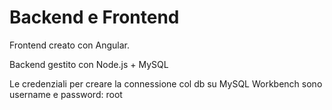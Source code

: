 # Backend e Frontend

Frontend creato con Angular.

Backend gestito con Node.js + MySQL

Le credenziali per creare la connessione col db su MySQL Workbench sono username e password: root

